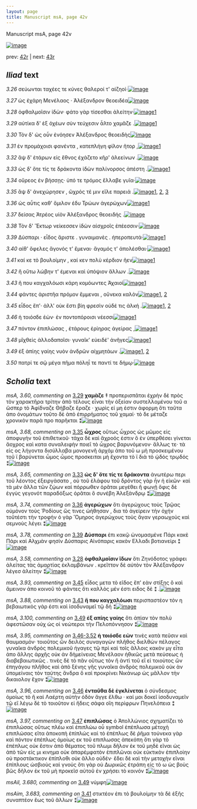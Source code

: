 ```yaml
---
layout: page
title: Manuscript msA, page 42v
---
```


Manuscript msA, page 42v

[![image](http://www.homermultitext.org/iipsrv?OBJ=IIP,1.0&FIF=/project/homer/pyramidal/deepzoom/hmt/vaimg/2017a/VA042VN_0544.tif&WID=100&CVT=JPEG)](http://www.homermultitext.org/ict2/?urn=urn:cite2:hmt:vaimg.2017a:VA042VN_0544)

prev:  [42r](../42r) | next:  [43r](../43r)

## *Iliad* text

*3.26* <a id="3.26"/> σεύωνται ταχέες τε κύνες θαλεροί τ' αἰζηοί·[![image](http://www.homermultitext.org/iipsrv?OBJ=IIP,1.0&FIF=/project/homer/pyramidal/deepzoom/hmt/vaimg/2017a/VA042VN_0544.tif&RGN=0.481,0.2404,0.364,0.0255&WID=1000&CVT=JPEG)](http://www.homermultitext.org/ict2/?urn=urn:cite2:hmt:vaimg.2017a:VA042VN_0544@0.481,0.2404,0.364,0.0255)

*3.27* <a id="3.27"/> ὡς ἐχάρη Μενέλαος · Ἀλέξανδρον θεοειδέα[![image](http://www.homermultitext.org/iipsrv?OBJ=IIP,1.0&FIF=/project/homer/pyramidal/deepzoom/hmt/vaimg/2017a/VA042VN_0544.tif&RGN=0.481,0.2615,0.353,0.0255&WID=1000&CVT=JPEG)](http://www.homermultitext.org/ict2/?urn=urn:cite2:hmt:vaimg.2017a:VA042VN_0544@0.481,0.2615,0.353,0.0255)

*3.28* <a id="3.28"/> ὀφθαλμοῖσιν ἰδὼν· φάτο γὰρ τίσεσθαι ἀλείτην·[![image](http://www.homermultitext.org/iipsrv?OBJ=IIP,1.0&FIF=/project/homer/pyramidal/deepzoom/hmt/vaimg/2017a/VA042VN_0544.tif&RGN=0.481,0.2795,0.379,0.0301&WID=1000&CVT=JPEG)](http://www.homermultitext.org/ict2/?urn=urn:cite2:hmt:vaimg.2017a:VA042VN_0544@0.481,0.2795,0.379,0.0301)[1](#msA_3.58)

*3.29* <a id="3.29"/> αὐτίκα δ' ἐξ ὀχέων σὺν τεύχεσιν ἆλτο χαμᾶζε .[![image](http://www.homermultitext.org/iipsrv?OBJ=IIP,1.0&FIF=/project/homer/pyramidal/deepzoom/hmt/vaimg/2017a/VA042VN_0544.tif&RGN=0.48,0.2968,0.379,0.0308&WID=1000&CVT=JPEG)](http://www.homermultitext.org/ict2/?urn=urn:cite2:hmt:vaimg.2017a:VA042VN_0544@0.48,0.2968,0.379,0.0308)[1](#msA_3.60)

*3.30* <a id="3.30"/> Τὸν δ' ὡς οὖν ἐνόησεν Ἀλέξανδρος θεοειδὴς[![image](http://www.homermultitext.org/iipsrv?OBJ=IIP,1.0&FIF=/project/homer/pyramidal/deepzoom/hmt/vaimg/2017a/VA042VN_0544.tif&RGN=0.481,0.3156,0.361,0.0255&WID=1000&CVT=JPEG)](http://www.homermultitext.org/ict2/?urn=urn:cite2:hmt:vaimg.2017a:VA042VN_0544@0.481,0.3156,0.361,0.0255)

*3.31* <a id="3.31"/> ἐν προμάχοισι φανέντα , κατεπλήγη φίλον ῆτορ ,[![image](http://www.homermultitext.org/iipsrv?OBJ=IIP,1.0&FIF=/project/homer/pyramidal/deepzoom/hmt/vaimg/2017a/VA042VN_0544.tif&RGN=0.482,0.3373,0.376,0.0255&WID=1000&CVT=JPEG)](http://www.homermultitext.org/ict2/?urn=urn:cite2:hmt:vaimg.2017a:VA042VN_0544@0.482,0.3373,0.376,0.0255)[1](#msA_3.62)

*3.32* <a id="3.32"/> ἂψ δ' ἑτάρων εἰς ἔθνος ἐχάζετο κῆρ' ἀλεείνων .[![image](http://www.homermultitext.org/iipsrv?OBJ=IIP,1.0&FIF=/project/homer/pyramidal/deepzoom/hmt/vaimg/2017a/VA042VN_0544.tif&RGN=0.484,0.3554,0.382,0.0255&WID=1000&CVT=JPEG)](http://www.homermultitext.org/ict2/?urn=urn:cite2:hmt:vaimg.2017a:VA042VN_0544@0.484,0.3554,0.382,0.0255)

*3.33* <a id="3.33"/> ὡς δ' ὅτε τίς τε δράκοντα ἰδὼν παλίνορσος ἀπέστη .[![image](http://www.homermultitext.org/iipsrv?OBJ=IIP,1.0&FIF=/project/homer/pyramidal/deepzoom/hmt/vaimg/2017a/VA042VN_0544.tif&RGN=0.484,0.3734,0.403,0.0255&WID=1000&CVT=JPEG)](http://www.homermultitext.org/ict2/?urn=urn:cite2:hmt:vaimg.2017a:VA042VN_0544@0.484,0.3734,0.403,0.0255)[1](#msA_3.65)

*3.34* <a id="3.34"/> οὔρεος ἐν βήσσῃς· ὑπό τε τρόμος ἔλλαβε γυῖα·[![image](http://www.homermultitext.org/iipsrv?OBJ=IIP,1.0&FIF=/project/homer/pyramidal/deepzoom/hmt/vaimg/2017a/VA042VN_0544.tif&RGN=0.483,0.3937,0.396,0.0255&WID=1000&CVT=JPEG)](http://www.homermultitext.org/ict2/?urn=urn:cite2:hmt:vaimg.2017a:VA042VN_0544@0.483,0.3937,0.396,0.0255)

*3.35* <a id="3.35"/> ἂψ δ' ἀνεχώρησεν , ῶχρός τέ μιν εῖλε παρειά .[![image](http://www.homermultitext.org/iipsrv?OBJ=IIP,1.0&FIF=/project/homer/pyramidal/deepzoom/hmt/vaimg/2017a/VA042VN_0544.tif&RGN=0.484,0.4132,0.377,0.027&WID=1000&CVT=JPEG)](http://www.homermultitext.org/ict2/?urn=urn:cite2:hmt:vaimg.2017a:VA042VN_0544@0.484,0.4132,0.377,0.027)[1](#msAint_3.72), [2](#msA_3.68), [3](#msA_3.70)

*3.36* <a id="3.36"/> ὡς αὖτις καθ' ὅμιλον έδυ Τρώων ἀγερώχων[![image](http://www.homermultitext.org/iipsrv?OBJ=IIP,1.0&FIF=/project/homer/pyramidal/deepzoom/hmt/vaimg/2017a/VA042VN_0544.tif&RGN=0.485,0.4298,0.377,0.027&WID=1000&CVT=JPEG)](http://www.homermultitext.org/ict2/?urn=urn:cite2:hmt:vaimg.2017a:VA042VN_0544@0.485,0.4298,0.377,0.027)[1](#msA_3.74)

*3.37* <a id="3.37"/> δείσας Ἀτρέος υἱὸν Ἀλέξανδρος θεοειδής .[![image](http://www.homermultitext.org/iipsrv?OBJ=IIP,1.0&FIF=/project/homer/pyramidal/deepzoom/hmt/vaimg/2017a/VA042VN_0544.tif&RGN=0.486,0.45,0.364,0.027&WID=1000&CVT=JPEG)](http://www.homermultitext.org/ict2/?urn=urn:cite2:hmt:vaimg.2017a:VA042VN_0544@0.486,0.45,0.364,0.027)

*3.38* <a id="3.38"/> Τὸν δ' Ἕκτωρ νείκεσσεν ἰδὼν αἰσχροῖς ἐπέεσσιν·[![image](http://www.homermultitext.org/iipsrv?OBJ=IIP,1.0&FIF=/project/homer/pyramidal/deepzoom/hmt/vaimg/2017a/VA042VN_0544.tif&RGN=0.483,0.4688,0.399,0.027&WID=1000&CVT=JPEG)](http://www.homermultitext.org/ict2/?urn=urn:cite2:hmt:vaimg.2017a:VA042VN_0544@0.483,0.4688,0.399,0.027)

*3.39* <a id="3.39"/> Δύσπαρι · εἶδος ἄριστε . γυναιμανὲς . ἠπεροπευτά·[![image](http://www.homermultitext.org/iipsrv?OBJ=IIP,1.0&FIF=/project/homer/pyramidal/deepzoom/hmt/vaimg/2017a/VA042VN_0544.tif&RGN=0.482,0.4838,0.414,0.027&WID=1000&CVT=JPEG)](http://www.homermultitext.org/ict2/?urn=urn:cite2:hmt:vaimg.2017a:VA042VN_0544@0.482,0.4838,0.414,0.027)[1](#msA_3.78)

*3.40* <a id="3.40"/> αίθ' ὄφελες ἄγονός τ' ἔμεναι· ἄγαμός τ' ἀπολέσθαι·[![image](http://www.homermultitext.org/iipsrv?OBJ=IIP,1.0&FIF=/project/homer/pyramidal/deepzoom/hmt/vaimg/2017a/VA042VN_0544.tif&RGN=0.488,0.5034,0.4,0.027&WID=1000&CVT=JPEG)](http://www.homermultitext.org/ict2/?urn=urn:cite2:hmt:vaimg.2017a:VA042VN_0544@0.488,0.5034,0.4,0.027)[1](#msA_3.82)

*3.41* <a id="3.41"/> καί κε τὸ βουλοίμην , καί κεν πολὺ κέρδιον ῆεν[![image](http://www.homermultitext.org/iipsrv?OBJ=IIP,1.0&FIF=/project/homer/pyramidal/deepzoom/hmt/vaimg/2017a/VA042VN_0544.tif&RGN=0.489,0.5199,0.407,0.027&WID=1000&CVT=JPEG)](http://www.homermultitext.org/ict2/?urn=urn:cite2:hmt:vaimg.2017a:VA042VN_0544@0.489,0.5199,0.407,0.027)[1](#msAim_3.683)

*3.42* <a id="3.42"/> ἢ οὕτω λώβην τ' έμεναι καὶ ὑπόψιον ἄλλων .[![image](http://www.homermultitext.org/iipsrv?OBJ=IIP,1.0&FIF=/project/homer/pyramidal/deepzoom/hmt/vaimg/2017a/VA042VN_0544.tif&RGN=0.49,0.5402,0.374,0.027&WID=1000&CVT=JPEG)](http://www.homermultitext.org/ict2/?urn=urn:cite2:hmt:vaimg.2017a:VA042VN_0544@0.49,0.5402,0.374,0.027)

*3.43* <a id="3.43"/> ῆ που καγχαλόωσι κάρη κομόωντες Ἀχαιοὶ[![image](http://www.homermultitext.org/iipsrv?OBJ=IIP,1.0&FIF=/project/homer/pyramidal/deepzoom/hmt/vaimg/2017a/VA042VN_0544.tif&RGN=0.492,0.5552,0.379,0.027&WID=1000&CVT=JPEG)](http://www.homermultitext.org/ict2/?urn=urn:cite2:hmt:vaimg.2017a:VA042VN_0544@0.492,0.5552,0.379,0.027)[1](#msA_3.88)

*3.44* <a id="3.44"/> φάντες ἀριστῆα πρόμον ἔμμεναι , οὕνεκα καλὸν[![image](http://www.homermultitext.org/iipsrv?OBJ=IIP,1.0&FIF=/project/homer/pyramidal/deepzoom/hmt/vaimg/2017a/VA042VN_0544.tif&RGN=0.492,0.5755,0.388,0.027&WID=1000&CVT=JPEG)](http://www.homermultitext.org/ict2/?urn=urn:cite2:hmt:vaimg.2017a:VA042VN_0544@0.492,0.5755,0.388,0.027)[1](#msA_3.92), [2](#msA_3.91)

*3.45* <a id="3.45"/> εἶδος ἔπ'· ἀλλ' οὐκ ἔστι βίη φρεσὶν οὐδέ τις ἀλκή .[![image](http://www.homermultitext.org/iipsrv?OBJ=IIP,1.0&FIF=/project/homer/pyramidal/deepzoom/hmt/vaimg/2017a/VA042VN_0544.tif&RGN=0.492,0.595,0.393,0.027&WID=1000&CVT=JPEG)](http://www.homermultitext.org/ict2/?urn=urn:cite2:hmt:vaimg.2017a:VA042VN_0544@0.492,0.595,0.393,0.027)[1](#msA_3.675), [2](#msA_3.93)

*3.46* <a id="3.46"/> ὴ τοιόσδε ἐὼν· ἐν ποντοπόροισι νέεσσι[![image](http://www.homermultitext.org/iipsrv?OBJ=IIP,1.0&FIF=/project/homer/pyramidal/deepzoom/hmt/vaimg/2017a/VA042VN_0544.tif&RGN=0.492,0.6161,0.325,0.024&WID=1000&CVT=JPEG)](http://www.homermultitext.org/ict2/?urn=urn:cite2:hmt:vaimg.2017a:VA042VN_0544@0.492,0.6161,0.325,0.024)[1](#msA_3.96)

*3.47* <a id="3.47"/> πόντον ἐπιπλώσας , ἑτάρους ἐρίηρας ἀγείρας ,[![image](http://www.homermultitext.org/iipsrv?OBJ=IIP,1.0&FIF=/project/homer/pyramidal/deepzoom/hmt/vaimg/2017a/VA042VN_0544.tif&RGN=0.494,0.6341,0.381,0.024&WID=1000&CVT=JPEG)](http://www.homermultitext.org/ict2/?urn=urn:cite2:hmt:vaimg.2017a:VA042VN_0544@0.494,0.6341,0.381,0.024)[1](#msA_3.97)

*3.48* <a id="3.48"/> μῐχθεὶς ἀλλοδαποῖσι· γυναῖκ' εὐειδέ' ἀνῆγες[![image](http://www.homermultitext.org/iipsrv?OBJ=IIP,1.0&FIF=/project/homer/pyramidal/deepzoom/hmt/vaimg/2017a/VA042VN_0544.tif&RGN=0.492,0.6529,0.381,0.024&WID=1000&CVT=JPEG)](http://www.homermultitext.org/ict2/?urn=urn:cite2:hmt:vaimg.2017a:VA042VN_0544@0.492,0.6529,0.381,0.024)[1](#msA_3.676)

*3.49* <a id="3.49"/> ἐξ ἀπίης γαίης νυὸν ἀνδρῶν αἰχμητάων .[![image](http://www.homermultitext.org/iipsrv?OBJ=IIP,1.0&FIF=/project/homer/pyramidal/deepzoom/hmt/vaimg/2017a/VA042VN_0544.tif&RGN=0.49,0.6724,0.381,0.027&WID=1000&CVT=JPEG)](http://www.homermultitext.org/ict2/?urn=urn:cite2:hmt:vaimg.2017a:VA042VN_0544@0.49,0.6724,0.381,0.027)[1](#msAil_3.680), [2](#msA_3.100)

*3.50* <a id="3.50"/> πατρί τε σῷ μέγα πῆμα πόληΐ τε παντί τε δήμῳ·[![image](http://www.homermultitext.org/iipsrv?OBJ=IIP,1.0&FIF=/project/homer/pyramidal/deepzoom/hmt/vaimg/2017a/VA042VN_0544.tif&RGN=0.493,0.6905,0.406,0.0233&WID=1000&CVT=JPEG)](http://www.homermultitext.org/ict2/?urn=urn:cite2:hmt:vaimg.2017a:VA042VN_0544@0.493,0.6905,0.406,0.0233)

## *Scholia* text

*msA, 3.60, commenting on* [3.29](#3.29)  <a id="msA_3.60"/> **χαμὰζε** ‡ προπερισπᾶται ἐχρὴν δὲ πρὸς τὸν χαρακτῆρα τρίτην ἀπὸ τέλους εἶναι τὴν ὀξείαν συστελλομένου τοῦ α ὥσπερ τὸ Ἀφίδναζε Θήβαζε ἔραζε · χωρὶς εἰ μη ἐστιν ἀφορμη ὅτι ταῦτα ἀπο ὀνομάτων τοῦτο δὲ ἀπὸ ἐπιρρήματος τοῦ χαμαί· τὸ δε μέταζε χρονικὸν παρὰ προ παρῆκται ⁑[![image](http://www.homermultitext.org/iipsrv?OBJ=IIP,1.0&FIF=/project/homer/pyramidal/deepzoom/hmt/vaimg/2017a/VA042VN_0544.tif&RGN=0.21812822,0.13499308,0.65438467,0.03430152&WID=1000&CVT=JPEG)](http://www.homermultitext.org/ict2/?urn=urn:cite2:hmt:vaimg.2017a:VA042VN_0544@0.21812822,0.13499308,0.65438467,0.03430152)

*msA, 3.68, commenting on* [3.35](#3.35)  <a id="msA_3.68"/> **ὦχρος** οὕτως ὦχρος ὡς μῶμος εἰς ἀποφυγὴν τοῦ ἐπιθετικοῦ· τάχα δὲ καὶ ἄχροός ἐστιν ὃ ἐν ὑπερθέσει γίνεται ἄοχρος καὶ κατα συναλειφὴν ποιεῖ τὸ ὦχρος βαρυνόμενον· ἄλλως τε· τὰ εἰς ος λήγοντα δισύλλαβα μονογενῆ ἀρχόμ ἀπo τοῦ ω μὴ προσκειμένου τοῦ ϊ βαρύνεται ὦμος ὦμος προσκειται μὴ ἔχοντα τὸ ϊ διὰ τὸ ᾠδός τρῳδός ⁑[![image](http://www.homermultitext.org/iipsrv?OBJ=IIP,1.0&FIF=/project/homer/pyramidal/deepzoom/hmt/vaimg/2017a/VA042VN_0544.tif&RGN=0.21168018,0.16127248,0.66433309,0.04066390&WID=1000&CVT=JPEG)](http://www.homermultitext.org/ict2/?urn=urn:cite2:hmt:vaimg.2017a:VA042VN_0544@0.21168018,0.16127248,0.66433309,0.04066390)

*msA, 3.65, commenting on* [3.33](#3.33)  <a id="msA_3.65"/> **ὡς δ' ὅτε τίς τε δράκοντα** ἀνωτέρω περι τοῦ λέοντος ἐξειργάσατο , οὐ τοῦ ἐλάφου τοῦ δρόντος γὰρ ἦν ἡ εἰκῶν· καὶ τὰ μὲν ἄλλα τῶν ζῴων καὶ πόρρωθεν ὁρᾶται μεγέθει ἢ φωνῇ ὄφις δὲ ἐγγὺς γεγονότ παραδόξως ὁρᾶται ὃ συνέβη Ἀλεξάνδρῳ ⁑[![image](http://www.homermultitext.org/iipsrv?OBJ=IIP,1.0&FIF=/project/homer/pyramidal/deepzoom/hmt/vaimg/2017a/VA042VN_0544.tif&RGN=0.21702284,0.18423237,0.65327929,0.03734440&WID=1000&CVT=JPEG)](http://www.homermultitext.org/ict2/?urn=urn:cite2:hmt:vaimg.2017a:VA042VN_0544@0.21702284,0.18423237,0.65327929,0.03734440)

*msA, 3.74, commenting on* [3.36](#3.36)  <a id="msA_3.74"/> **ἀγερώχων** ὅτι ἀγερώχους τοὺς Τρῷας οὐμόνον τοὺς Ῥοδίους ὥς τινες ὠήθησαν , δια τὸ ἀγείρειν τὴν ὀχήν τοῦτέστι τὴν τροφήν ὁ γὰρ Ὅμηρος ἀγερώχους τοὺς ἄγαν γεραωχοὺς καὶ σεμνοὺς λέγει ⁑[![image](http://www.homermultitext.org/iipsrv?OBJ=IIP,1.0&FIF=/project/homer/pyramidal/deepzoom/hmt/vaimg/2017a/VA042VN_0544.tif&RGN=0.20707443,0.34993084,0.22144436,0.06390041&WID=1000&CVT=JPEG)](http://www.homermultitext.org/ict2/?urn=urn:cite2:hmt:vaimg.2017a:VA042VN_0544@0.20707443,0.34993084,0.22144436,0.06390041)

*msA, 3.78, commenting on* [3.39](#3.39)  <a id="msA_3.78"/> **Δύσπαρι** ἐπι κακῷ ὠνομασμένε Πάρι κακὲ Πάρι καὶ Αλχμὰν φησίν Δύσπαρις Αἰνόπαρις κακὸν Ελλαδι βοτιανείρι ⁑[![image](http://www.homermultitext.org/iipsrv?OBJ=IIP,1.0&FIF=/project/homer/pyramidal/deepzoom/hmt/vaimg/2017a/VA042VN_0544.tif&RGN=0.21444363,0.40912863,0.20965365,0.04979253&WID=1000&CVT=JPEG)](http://www.homermultitext.org/ict2/?urn=urn:cite2:hmt:vaimg.2017a:VA042VN_0544@0.21444363,0.40912863,0.20965365,0.04979253)

*msA, 3.58, commenting on* [3.28](#3.28)  <a id="msA_3.58"/> **ὀφθαλμοῖσιν ϊδων** ὅτι Ζηνόδοτος γράφει ἀλείτας τὰς ἁμαρτίας ἐκλαμβάνων . κρεῖττον δὲ αὐτὸν τὸν Ἀλέξανδρον λέγεσ ἀλείτην ⁑[![image](http://www.homermultitext.org/iipsrv?OBJ=IIP,1.0&FIF=/project/homer/pyramidal/deepzoom/hmt/vaimg/2017a/VA042VN_0544.tif&RGN=0.22144436,0.45311203,0.20486367,0.05311203&WID=1000&CVT=JPEG)](http://www.homermultitext.org/ict2/?urn=urn:cite2:hmt:vaimg.2017a:VA042VN_0544@0.22144436,0.45311203,0.20486367,0.05311203)

*msA, 3.93, commenting on* [3.45](#3.45)  <a id="msA_3.93"/> εἶδος μετα τὸ εῖδος ἔπ' εὰν στίξῃς ὃ καὶ ἄμεινον ἀπο κοινοῦ τὸ φάντες ὅτι καλλὸς μέν ἐστι ειδος δὲ ⁑ .[![image](http://www.homermultitext.org/iipsrv?OBJ=IIP,1.0&FIF=/project/homer/pyramidal/deepzoom/hmt/vaimg/2017a/VA042VN_0544.tif&RGN=0.23028740,0.63402490,0.20965365,0.03402490&WID=1000&CVT=JPEG)](http://www.homermultitext.org/ict2/?urn=urn:cite2:hmt:vaimg.2017a:VA042VN_0544@0.23028740,0.63402490,0.20965365,0.03402490)

*msA, 3.88, commenting on* [3.43](#3.43)  <a id="msA_3.88"/> **ἥ που καγχαλόωσι** περισπαστέον τὸν η βεβαιωτικὸς γάρ ἐστι καὶ ἰσοδυναμεῖ τῷ δή ⁑[![image](http://www.homermultitext.org/iipsrv?OBJ=IIP,1.0&FIF=/project/homer/pyramidal/deepzoom/hmt/vaimg/2017a/VA042VN_0544.tif&RGN=0.23028740,0.68630705,0.21407517,0.03789765&WID=1000&CVT=JPEG)](http://www.homermultitext.org/ict2/?urn=urn:cite2:hmt:vaimg.2017a:VA042VN_0544@0.23028740,0.68630705,0.21407517,0.03789765)

*msA, 3.100, commenting on* [3.49](#3.49)  <a id="msA_3.100"/> **ἐξ απίης γαίης** ὅτι ἀπίαν τὸν πολὺ ἀφεστῶσαν οὐχ ὡς οἱ νεώτεροι τὴν Πελοπόννησον ⁑[![image](http://www.homermultitext.org/iipsrv?OBJ=IIP,1.0&FIF=/project/homer/pyramidal/deepzoom/hmt/vaimg/2017a/VA042VN_0544.tif&RGN=0.22605011,0.73526971,0.46868091,0.02240664&WID=1000&CVT=JPEG)](http://www.homermultitext.org/ict2/?urn=urn:cite2:hmt:vaimg.2017a:VA042VN_0544@0.22605011,0.73526971,0.46868091,0.02240664)

*msA, 3.95, commenting on* [3.46-3.52](#3.46-3.52)  <a id="msA_3.95"/> **ἠ τοιόσδε εὼν** τινὲς κατὰ πεῦσιν καὶ θαυμασμὸν· τοιοῦτος ὢν δειλὸς συναγαγὼν πλῆθος διελθὼν πέλαγος γυναῖκα ἀνδρὸς πολεμικοῦ ήγαγες τῷ πρὶ καὶ τοῖς ἄλλοις κακὸν μγ εἶτα ἀπo ἄλλης ἀρχῆς οὐκ ἀν δὴμείνειας Μενέλαον ἠθικῶς μετὰ πεύσεως ἠ διαβεβαιωτικῶς . τινὲς δὲ τὸ πᾶν οὕτως τὸν ἤ ἀντὶ τοῦ εἴ εἰ τοιοὺτος ὢν ἐπηγάγου πλῆθος καὶ ἀπὸ ξένης γῆς γυναῖκα ἀνδρὸς πολεμικοῦ οὐκ ὰν ὑπομείναις τὸν ταύτης ἄνδρα ὃ καὶ προκρίνει Νικάνωρ ὡς μᾶλλον τὴν δικαιολογ ἔχον ⁑[![image](http://www.homermultitext.org/iipsrv?OBJ=IIP,1.0&FIF=/project/homer/pyramidal/deepzoom/hmt/vaimg/2017a/VA042VN_0544.tif&RGN=0.23194547,0.7355463,0.66322771,0.07081604&WID=1000&CVT=JPEG)](http://www.homermultitext.org/ict2/?urn=urn:cite2:hmt:vaimg.2017a:VA042VN_0544@0.23194547,0.7355463,0.66322771,0.07081604)

*msA, 3.96, commenting on* [3.46](#3.46)  <a id="msA_3.96"/> **ἐνταῦθα δὲ ἐγκλίνεται** ὁ σύνδεσμος ὁμοίως τὸ ἢ καὶ Λαέρτη αὐτὴν ὁδὸν ἄγγε ἔλθω · καί μοι δοκεῖ ἰσοδυναμεῖν τῷ εἴ λέγω δὲ τὸ τοιοῦτον εἰ ἤδεις σάφα οἵη περίφρων Πηνελόπεια ⁑[![image](http://www.homermultitext.org/iipsrv?OBJ=IIP,1.0&FIF=/project/homer/pyramidal/deepzoom/hmt/vaimg/2017a/VA042VN_0544.tif&RGN=0.23636699,0.77980636,0.66470155,0.03762102&WID=1000&CVT=JPEG)](http://www.homermultitext.org/ict2/?urn=urn:cite2:hmt:vaimg.2017a:VA042VN_0544@0.23636699,0.77980636,0.66470155,0.03762102)

*msA, 3.97, commenting on* [3.47](#3.47)  <a id="msA_3.97"/> **ἐπιπλώσας** ὁ Ἀπολλώνιος σχηματίζει τὸ ἐπιπλώσας οὕτως πλέω καὶ ἐπιπλώω οὗ symbol ἐπέπλωσα μέτοχὴ επιπλώσας εῖτα ἀποκοπὴ ἐπίπλώς καὶ τὸ ἐπέπλως δὲ ῥῆμα τούνεκα γὰρ καὶ πόντον ἐπέπλως ὁμοίως εκ τοῦ επιπλωσας ἀπεκόπη ὅτι γὰρ τὸ ἐπέπλως οὐκ ἔστιν ἀπὸ θέματος τοῦ πλωμι δῆλον ἐκ τοῦ μηδὲ εῖναι ὡς ἀπὸ τῶν εἰς μι κινημα οὐκ ἀπαρέμφατὸν ἐπιπλῶναι οὐκ εὐκτικὸν ἐπιπλοίην οὐ προστὰκτικον ἐπίπλοθι οὐκ ἄλλο οὐδέν· ἔδει δὲ καὶ τὴν μετοχὴν εῖναι ἐπίπλους ὡσβιοὺς καὶ γνούς ὅτι γὰρ οὐ Δωρικῶς ἐτράπη εἰς τὸ ω ὡς βοὺς βῶς δῆλον ἐκ τοῦ μὴ προκεῖσ αὐτοῦ ἐν χρήσει τὸ κοινόν ⁑[![image](http://www.homermultitext.org/iipsrv?OBJ=IIP,1.0&FIF=/project/homer/pyramidal/deepzoom/hmt/vaimg/2017a/VA042VN_0544.tif&RGN=0.23507738,0.78755187,0.66470155,0.07302905&WID=1000&CVT=JPEG)](http://www.homermultitext.org/ict2/?urn=urn:cite2:hmt:vaimg.2017a:VA042VN_0544@0.23507738,0.78755187,0.66470155,0.07302905)

*msAil, 3.680, commenting on* [3.49](#3.49)  <a id="msAil_3.680"/> νύμφη[![image](http://www.homermultitext.org/iipsrv?OBJ=IIP,1.0&FIF=/project/homer/pyramidal/deepzoom/hmt/vaimg/2017a/VA042VN_0544.tif&RGN=0.61366986,0.66334716,0.08585114,0.03291840&WID=1000&CVT=JPEG)](http://www.homermultitext.org/ict2/?urn=urn:cite2:hmt:vaimg.2017a:VA042VN_0544@0.61366986,0.66334716,0.08585114,0.03291840)

*msAim, 3.683, commenting on* [3.41](#3.41)  <a id="msAim_3.683"/> στικτέον ἐπι τὸ βουλοίμην τὰ δὲ ἑξῆς συναπτέον ἕως τοῦ ἄλλων ⁑[![image](http://www.homermultitext.org/iipsrv?OBJ=IIP,1.0&FIF=/project/homer/pyramidal/deepzoom/hmt/vaimg/2017a/VA042VN_0544.tif&RGN=0.43662491,0.53222683,0.05821665,0.03941909&WID=1000&CVT=JPEG)](http://www.homermultitext.org/ict2/?urn=urn:cite2:hmt:vaimg.2017a:VA042VN_0544@0.43662491,0.53222683,0.05821665,0.03941909)